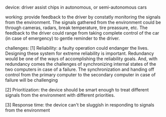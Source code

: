 device: 
driver assist chips in autonomous, or semi-autonomous cars



working: 
provide feedback to the driver by constatly monitoring the signals
from the environment. The signals gathered from the environment could be
through cameras, radars, break temperature, tire preassure, etc. The
feedback to the driver could range from taking complete control of the car (in
case of emergency) to gentle reminder to the driver.



challenges: 
[1] Reliability: a faulty operation could endanger the lives. Designing these system 
for extreme reliability is important. Redundancy would be one of the ways of
accomplishing the reliability goals. And, with redundancy comes the challenges
of synchronizing internal states of the two computers in case of a failure.
The synchronization and handing off control from the primary computer to the
secondary computer in case of failure will be challenging

[2] Prioritization: the device should be smart enough to treat different
signals from the environment with different priorities.

[3] Response time: the device can't be sluggish in responding to signals from
the environment
